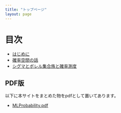 ```yaml
---
title: "トップページ"
layout: page
---
```


# 目次

- [はじめに](intro.md)
- [確率空間の話](p_space.md)
- [シグマとボレル集合族と確率測度](borel.md)

## PDF版

以下に本サイトをまとめた物をpdfとして置いてあります。

- [MLProbability.pdf](MLProbability.pdf)
